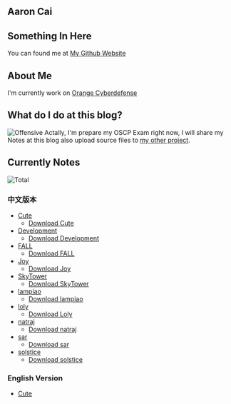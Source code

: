 ## Aaron Cai
## Something In Here
You can found me at [My Github Website](https://github.com/AaronCaiii)

## About Me
I'm currently work on [Orange Cyberdefense](https://www.orangecyberdefense.com)

## What do I do at this blog?
![Offensive](https://www.offensive-security.com/wp-content/uploads/2019/10/offsec-home-page.png)
Actally, I'm prepare my OSCP Exam right now, I will share my Notes at this blog also upload source files to [my other project](https://github.com/AaronCaiii/Notes).

## Currently Notes
![Total](https://img.shields.io/badge/TagetNotes-10-red)
### 中文版本
- [Cute](https://aaroncaiii.github.io/Target%20Notes/Cute)
  - [Download Cute](https://www.vulnhub.com/entry/bbs-cute-102,567/)
- [Development](https://aaroncaiii.github.io/Target%20Notes/Development)
  - [Download Development](https://www.vulnhub.com/entry/digitalworldlocal-development,280/)
- [FALL](https://aaroncaiii.github.io/Target%20Notes/FALL)
  - [Download FALL](https://www.vulnhub.com/entry/digitalworldlocal-fall,726/)
- [Joy](https://aaroncaiii.github.io/Target%20Notes/Joy)
  - [Download Joy](https://www.vulnhub.com/entry/digitalworldlocal-joy,298/)
- [SkyTower](https://aaroncaiii.github.io/Target%20Notes/SkyTower)
  - [Download SkyTower](https://www.vulnhub.com/entry/skytower-1,96/)
- [lampiao](https://aaroncaiii.github.io/Target%20Notes/lampiao)
  - [Download lampiao](https://download.vulnhub.com/lampiao/Lampiao.zip)
- [loly](https://aaroncaiii.github.io/Target%20Notes/loly)
  - [Download Loly]( https://download.vulnhub.com/loly/Loly.ova)
- [natraj](https://aaroncaiii.github.io/Target%20Notes/natraj)
  - [Download natraj](https://download.vulnhub.com/ha/Natraj.zip)
- [sar](https://aaroncaiii.github.io/Target%20Notes/sar)
   - [Download sar](https://download.vulnhub.com/sar/sar.zip)
- [solstice](https://aaroncaiii.github.io/Target%20Notes/solstice)
  - [Download solstice](https://download.vulnhub.com/sunset/solstice.ova)

### English Version
- [Cute](https://aaroncaiii.github.io/Target%20Notes-en/Cute)
